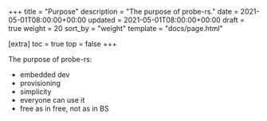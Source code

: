 +++
title = "Purpose"
description = "The purpose of probe-rs."
date = 2021-05-01T08:00:00+00:00
updated = 2021-05-01T08:00:00+00:00
draft = true
weight = 20
sort_by = "weight"
template = "docs/page.html"

[extra]
toc = true
top = false
+++

The purpose of probe-rs:
- embedded dev
- provisioning
- simplicity
- everyone can use it
- free as in free, not as in BS